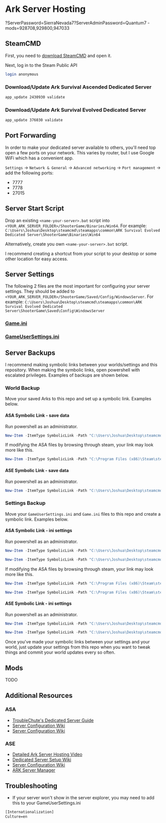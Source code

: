 # Ark Server Hosting
?ServerPassword=SierraNevada7?ServerAdminPassword=Quantum7 -mods=928708,929800,947033

## SteamCMD

First, you need to
[download SteamCMD](https://developer.valvesoftware.com/wiki/SteamCMD) and open
it.

Next, log in to the Steam Public API

```bash
login anonymous
```

### Download/Update Ark Survival Ascended Dedicated Server

```bash
app_update 2430930 validate
```

### Download/Update Ark Survival Evolved Dedicated Server

```bash
app_update 376030 validate
```

## Port Forwarding

In order to make your dedicated server available to others, you'll need top open
a few ports on your network. This varies by router, but I use Google WiFi which
has a convenient app.

`Settings` -> `Network & General` -> `Advanced networking` -> `Port management`
-> add the following ports:

- 7777
- 7778
- 27015

## Server Start Script

Drop an existing `<name-your-server>.bat` script into
`<YOUR_ARK_SERVER_FOLDER>/ShooterGame/Binaries/Win64`. For example:
`C:\Users\Joshua\Desktop\steamcmd\steamapps\common\ARK Survival Evolved Dedicated Server\ShooterGame\Binaries\Win64`

Alternatively, create you own `<name-your-server>.bat` script.

I recommend creating a shortcut from your script to your desktop or some other
location for easy access.

## Server Settings

The following 2 files are the most important for configuring your server
settings. They should be added to
`<YOUR_ARK_SERVER_FOLDER>/ShooterGame/Saved/Config/WindowsServer`. For example:
`C:\Users\Joshua\Desktop\steamcmd\steamapps\common\ARK Survival Evolved Dedicated Server\ShooterGame\Saved\Config\WindowsServer`

### [Game.ini](https://ark.wiki.gg/wiki/Server_configuration#Game.ini)

### [GameUserSettings.ini](https://ark.wiki.gg/wiki/Server_configuration#GameUserSettings.ini)

## Server Backups

I recommend making symbolic links between your worlds/settings and this
repository. When making the symbolic links, open powershell with escalated
privileges. Examples of backups are shown below.

### World Backup

Move your saved Arks to this repo and set up a symbolic link. Examples below.

#### ASA Symbolic Link - save data

Run powershell as an administrator.

```powershell
New-Item -ItemType SymbolicLink -Path "C:\Users\Joshua\Desktop\steamcmd\steamapps\common\ARK Survival Ascended Dedicated Server\ShooterGame\Saved\SavedArks\TheIsland_WP" -Target "C:\Users\Joshua\dev\ark\server-hosting\ASA\TheIsland_WP"
```

If modifying the ASA files by browsing through steam, your link may look more like this.

```powershell
New-Item -ItemType SymbolicLink -Path "C:\Program Files (x86)\Steam\steamapps\common\ARK Survival Ascended Dedicated Server\ShooterGame\Saved\SavedArks\TheIsland_WP" -Target "C:\Users\Joshua\dev\ark\server-hosting\ASA\TheIsland_WP"
```

#### ASE Symbolic Link - save data

Run powershell as an administrator.

```powershell
New-Item -ItemType SymbolicLink -Path "C:\Users\Joshua\Desktop\steamcmd\steamapps\common\ARK Survival Evolved Dedicated Server\ShooterGame\Saved\Fjordur" -Target "C:\Users\Joshua\dev\ark\server-hosting\ASE\Fjordur"
```

### Settings Backup

Move your `GameUserSettings.ini` and `Game.ini` files to this repo and create a symbolic link. Examples below.

#### ASA Symbolic Link - ini settings

Run powershell as an administrator.

```powershell
New-Item -ItemType SymbolicLink -Path "C:\Users\Joshua\Desktop\steamcmd\steamapps\common\ARK Survival Ascended Dedicated Server\ShooterGame\Saved\Config\WindowsServer\Game.ini" -Target "C:\Users\Joshua\dev\ark\server-hosting\ASA\settings\Game.ini"

New-Item -ItemType SymbolicLink -Path "C:\Users\Joshua\Desktop\steamcmd\steamapps\common\ARK Survival Ascended Dedicated Server\ShooterGame\Saved\Config\WindowsServer\GameUserSettings.ini" -Target "C:\Users\Joshua\dev\ark\server-hosting\ASA\settings\GameUserSettings.ini"
```

If modifying the ASA files by browsing through steam, your link may look more like this.

```powershell
New-Item -ItemType SymbolicLink -Path "C:\Program Files (x86)\Steam\steamapps\common\ARK Survival Ascended Dedicated Server\ShooterGame\Saved\Config\WindowsServer\Game.ini" -Target "C:\Users\Joshua\dev\ark\server-hosting\ASA\settings\Game.ini"

New-Item -ItemType SymbolicLink -Path "C:\Program Files (x86)\Steam\steamapps\common\ARK Survival Ascended Dedicated Server\ShooterGame\Saved\Config\WindowsServer\GameUserSettings.ini" -Target "C:\Users\Joshua\dev\ark\server-hosting\ASA\settings\GameUserSettings.ini"
```

#### ASE Symbolic Link - ini settings

Run powershell as an administrator.

```powershell
New-Item -ItemType SymbolicLink -Path "C:\Users\Joshua\Desktop\steamcmd\steamapps\common\ARK Survival Evolved Dedicated Server\ShooterGame\Saved\Config\WindowsServer\Game.ini" -Target "C:\Users\Joshua\dev\ark\server-hosting\ASE\settings\Game.ini"

New-Item -ItemType SymbolicLink -Path "C:\Users\Joshua\Desktop\steamcmd\steamapps\common\ARK Survival Evolved Dedicated Server\ShooterGame\Saved\Config\WindowsServer\GameUserSettings.ini" -Target "C:\Users\Joshua\dev\ark\server-hosting\ASE\settings\GameUserSettings.ini"
```

Once you've made your symbolic links between your settings and your world, just
update your settings from this repo when you want to tweak things and commit
your world updates every so often.

## Mods

TODO

## Additional Resources

### ASA

- [TroubleChute's Dedicated Server Guide](https://hub.tcno.co/games/asa/dedicated_server/)
- [Server Configuration Wiki](https://ark.wiki.gg/wiki/Server_configuration)
- [Server Configuration Wiki](https://ark.fandom.com/wiki/Server_configuration)

### ASE

- [Detailed Ark Server Hosting Video](https://www.youtube.com/watch?v=o1dcWkSzGd4)
- [Dedicated Server Setup Wiki](https://ark.fandom.com/wiki/Dedicated_server_setup)
- [Server Configuration Wiki](https://ark.fandom.com/wiki/Server_configuration)
- [ARK Server Manager](https://steamcommunity.com/sharedfiles/filedetails/?id=468312476)

## Troubleshooting

- If your server won't show in the server explorer, you may need to add this to your GameUserSettings.ini

```txt
[Internationalization]
Culture=en
```
